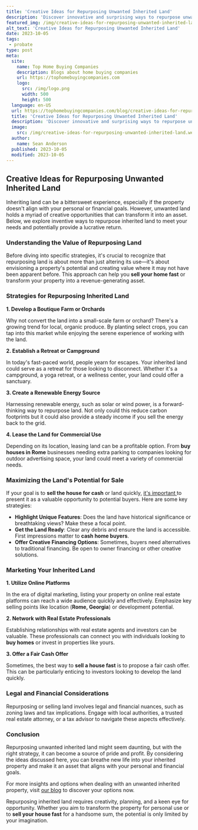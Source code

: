```yaml
---
title: 'Creative Ideas for Repurposing Unwanted Inherited Land'
description: 'Discover innovative and surprising ways to repurpose unwanted inherited land with these creative ideas. Get curious about transforming your property today!'
featured_img: /img/creative-ideas-for-repurposing-unwanted-inherited-land.webp
alt_text: 'Creative Ideas for Repurposing Unwanted Inherited Land'
date: 2023-10-05
tags:
 - probate
type: post
meta:
  site:
    name: Top Home Buying Companies
    description: Blogs about home buying companies
    url: https://tophomebuyingcompanies.com
    logo:
      src: /img/logo.png
      width: 500
      height: 500
  language: en-US
  url: https://tophomebuyingcompanies.com/blog/creative-ideas-for-repurposing-unwanted-inherited-land
  title: 'Creative Ideas for Repurposing Unwanted Inherited Land'
  description: 'Discover innovative and surprising ways to repurpose unwanted inherited land with these creative ideas. Get curious about transforming your property today!'
  image:
    src: /img/creative-ideas-for-repurposing-unwanted-inherited-land.webp
  author:
    name: Sean Anderson
  published: 2023-10-05
  modified: 2023-10-05
---
```



## Creative Ideas for Repurposing Unwanted Inherited Land

Inheriting land can be a bittersweet experience, especially if the property doesn't align with your personal or financial goals. However, unwanted land holds a myriad of creative opportunities that can transform it into an asset. Below, we explore inventive ways to repurpose inherited land to meet your needs and potentially provide a lucrative return.

### Understanding the Value of Repurposing Land

Before diving into specific strategies, it's crucial to recognize that repurposing land is about more than just altering its use—it's about envisioning a property's potential and creating value where it may not have been apparent before. This approach can help you **sell your home fast** or transform your property into a revenue-generating asset.

### Strategies for Repurposing Inherited Land

**1. Develop a Boutique Farm or Orchards**

Why not convert the land into a small-scale farm or orchard? There's a growing trend for local, organic produce. By planting select crops, you can tap into this market while enjoying the serene experience of working with the land.

**2. Establish a Retreat or Campground**

In today's fast-paced world, people yearn for escapes. Your inherited land could serve as a retreat for those looking to disconnect. Whether it's a campground, a yoga retreat, or a wellness center, your land could offer a sanctuary.

**3. Create a Renewable Energy Source**

Harnessing renewable energy, such as solar or wind power, is a forward-thinking way to repurpose land. Not only could this reduce carbon footprints but it could also provide a steady income if you sell the energy back to the grid.

**4. Lease the Land for Commercial Use**

Depending on its location, leasing land can be a profitable option. From **buy houses in Rome** businesses needing extra parking to companies looking for outdoor advertising space, your land could meet a variety of commercial needs.

### Maximizing the Land's Potential for Sale

If your goal is to **sell the house for cash** or land quickly, [it's   important  ](https://tophomebuyingcompanies.com/blog/inherited-property-to-keep-or-not-to-keep)to present it as a valuable opportunity to potential buyers. Here are some key strategies:
  - **Highlight Unique Features**: Does the land have historical significance or breathtaking views? Make these a focal point.
  - **Get the Land Ready**: Clear any debris and ensure the land is accessible. First impressions matter to **cash home buyers**.
  - **Offer Creative Financing Options**: Sometimes, buyers need alternatives to traditional financing. Be open to owner financing or other creative solutions.

### Marketing Your Inherited Land

**1. Utilize Online Platforms**

In the era of digital marketing, listing your property on online real estate platforms can reach a wide audience quickly and effectively. Emphasize key selling points like location (**Rome, Georgia**) or development potential.

**2. Network with Real Estate Professionals**

Establishing relationships with real estate agents and investors can be valuable. These professionals can connect you with individuals looking to **buy homes** or invest in properties like yours.

**3. Offer a Fair Cash Offer**

Sometimes, the best way to **sell a house fast** is to propose a fair cash offer. This can be particularly enticing to investors looking to develop the land quickly.

### Legal and Financial Considerations

Repurposing or selling land involves legal and financial nuances, such as zoning laws and tax implications. Engage with local authorities, a trusted real estate attorney, or a tax advisor to navigate these aspects effectively.

### Conclusion

Repurposing unwanted inherited land might seem daunting, but with the right strategy, it can become a source of pride and profit. By considering the ideas discussed here, you can breathe new life into your inherited property and make it an asset that aligns with your personal and financial goals.

For more insights and options when dealing with an unwanted inherited property, visit [our blog](https://tophomebuyingcompanies.com/blog/unwanted-inherited-house-discover-your-options-now/) to discover your options now.

Repurposing inherited land requires creativity, planning, and a keen eye for opportunity. Whether you aim to transform the property for personal use or to **sell your house fast** for a handsome sum, the potential is only limited by your imagination.